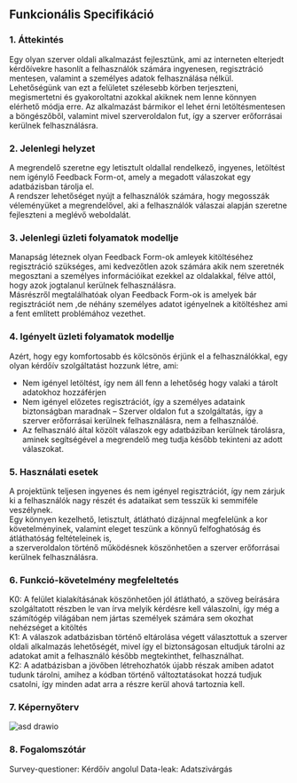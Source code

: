 ﻿## Funkcionális Specifikáció



### 1. Áttekintés

Egy olyan szerver oldali alkalmazást fejlesztünk, ami az interneten elterjedt kérdőívekre hasonlít a felhasználók számára ingyenesen, regisztráció mentesen, valamint a személyes adatok felhasználása nélkül.  <br>
Lehetőségünk van ezt a felületet szélesebb körben terjeszteni, megismertetni és gyakoroltatni azokkal akiknek nem lenne könnyen elérhető módja erre. Az alkalmazást bármikor el lehet érni letöltésmentesen a böngészőből, valamint mivel szerveroldalon fut, így a szerver erőforrásai kerülnek felhasználásra.



### 2. Jelenlegi helyzet

A megrendelő szeretne egy letisztult oldallal rendelkező, ingyenes, letöltést nem igénylő Feedback Form-ot, amely a megadott válaszokat egy adatbázisban tárolja el.  <br>
A rendszer lehetőséget nyújt a felhasználók számára, hogy megosszák véleményüket a megrendelővel, aki a felhasználók válaszai alapján szeretne fejleszteni a meglévő weboldalát.

### 3. Jelenlegi üzleti folyamatok modellje

Manapság léteznek olyan Feedback Form-ok amleyek kitöltéséhez regisztráció szükséges, ami kedvezőtlen azok számára akik nem szeretnék megosztani a személyes információikat ezekkel az oldalakkal, félve attól,<br>
hogy azok jogtalanul kerülnek felhasználásra. <br>
Másrészről megtalálhatóak olyan Feedback Form-ok is amelyek bár regisztrációt nem ,de néhány személyes adatot igényelnek a kitöltéshez ami a fent említett problémához vezethet.



### 4. Igényelt üzleti folyamatok modellje

Azért, hogy egy komfortosabb és kölcsönös érjünk el a felhasználókkal, egy olyan kérdőív szolgáltatást hozzunk létre, ami:
- Nem igényel letöltést, így nem áll fenn a lehetőség hogy valaki a tárolt adatokhoz hozzáférjen 
- Nem igényel előzetes regisztrációt, így a személyes adataink biztonságban maradnak
– Szerver oldalon fut a szolgáltatás, így a szerver erőforrásai kerülnek felhasználásra, nem a felhasználóé.
- Az felhasználó által közölt válaszok egy adatbáziban kerülnek tárolásra, aminek segítségével a megrendelő meg tudja később tekinteni az adott válaszokat.




### 5. Használati esetek

A projektünk teljesen ingyenes és nem igényel regisztrációt, így nem zárjuk ki a felhasználók nagy részét és adataikat sem tesszük ki semmiféle veszélynek.  <br>
Egy könnyen kezelhető, letisztult, átlátható dizájnnal megfelelünk a kor követelményinek, valamint eleget teszünk a könnyű felfoghatóság és átláthatóság feltételeinek is,  <br>
a szerveroldalon történő működésnek köszönhetően a szerver erőforrásai kerülnek felhasználásra.



### 6. Funkció-követelmény megfeleltetés

K0: A felület kialakításának köszönhetően jól átlátható, a szöveg beírására szolgáltatott részben le van írva melyik kérdésre kell válaszolni, így még a számítógép világában nem jártas személyek számára sem okozhat nehézséget a kitöltés<br>
K1: A válaszok adatbázisban történő eltárolása végett választottuk a szerver oldali alkalmazás lehetőségét, mivel így el biztonságosan eltudjuk tárolni az adatokat amit a felhasználó később megtekinthet, felhasználhat.<br>
K2: A adatbázisban a jövőben létrehozhatók újabb részak amiben adatot tudunk tárolni, amihez a kódban történő változtatásokat hozzá tudjuk csatolni, így minden adat arra a részre kerül ahová tartoznia kell.


### 7. Képernyőterv

![asd drawio](https://user-images.githubusercontent.com/113610538/191433773-89816925-c2ef-4b96-9857-d7128a57db61.png)


### 8. Fogalomszótár

Survey-questioner: Kérdőív angolul
Data-leak: Adatszivárgás

